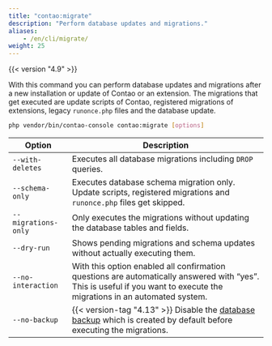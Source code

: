 ```yaml
---
title: "contao:migrate"
description: "Perform database updates and migrations."
aliases:
    - /en/cli/migrate/
weight: 25
---
```



{{< version "4.9" >}}

With this command you can perform database updates and migrations after a new installation or update of Contao or an 
extension. The migrations that get executed are update scripts of Contao, registered migrations of extensions, 
legacy `runonce.php` files and the database update.

```bash
php vendor/bin/contao-console contao:migrate [options]
```

| Option             | Description |
|--------------------|-------------|
| `--with-deletes`   | Executes all database migrations including `DROP` queries.|
| `--schema-only`    | Executes database schema migration only. Update scripts, registered migrations and `runonce.php` files get skipped.|
| `--migrations-only` | Only executes the migrations without updating the database tables and fields. |
| `--dry-run` | Shows pending migrations and schema updates without actually executing them. |
| `--no-interaction` | With this option enabled all confirmation questions are automatically answered with “yes”. This is useful if you want to execute the migrations in an automated system. |
| `--no-backup` | {{< version-tag "4.13" >}} Disable the [database backup][DatabaseBackup] which is created by default before executing the migrations. |

[DatabaseBackup]: /en/cli/db-backups/